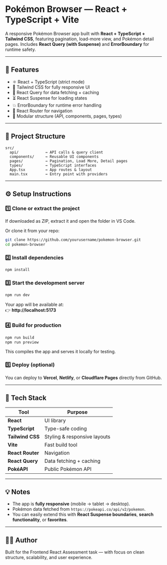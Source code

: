 # Pokémon Browser — React + TypeScript + Vite

A responsive Pokémon Browser app built with **React + TypeScript + Tailwind CSS**, featuring pagination, load-more view, and Pokémon detail pages. Includes **React Query (with Suspense)** and **ErrorBoundary** for runtime safety.

---

## 🚀 Features

- ⚛️ React + TypeScript (strict mode)
- 🌈 Tailwind CSS for fully responsive UI
- 🔁 React Query for data fetching + caching
- ⏳ React Suspense for loading states
- 💥 ErrorBoundary for runtime error handling
- 🧭 React Router for navigation
- 🧩 Modular structure (API, components, pages, types)

---

## 🧱 Project Structure

```
src/
  api/            → API calls & query client
  components/     → Reusable UI components
  pages/          → Pagination, Load More, Detail pages
  types/          → TypeScript interfaces
  App.tsx         → App routes & layout
  main.tsx        → Entry point with providers
```

---

## ⚙️ Setup Instructions

### 1️⃣ Clone or extract the project

If downloaded as ZIP, extract it and open the folder in VS Code.

Or clone it from your repo:

```bash
git clone https://github.com/yourusername/pokemon-browser.git
cd pokemon-browser
```

### 2️⃣ Install dependencies

```bash
npm install
```

### 3️⃣ Start the development server

```bash
npm run dev
```

Your app will be available at:  
👉 **http://localhost:5173**

### 4️⃣ Build for production

```bash
npm run build
npm run preview
```

This compiles the app and serves it locally for testing.

### 5️⃣ Deploy (optional)

You can deploy to **Vercel**, **Netlify**, or **Cloudflare Pages** directly from GitHub.

---

## 📘 Tech Stack

| Tool | Purpose |
|------|----------|
| **React** | UI library |
| **TypeScript** | Type-safe coding |
| **Tailwind CSS** | Styling & responsive layouts |
| **Vite** | Fast build tool |
| **React Router** | Navigation |
| **React Query** | Data fetching + caching |
| **PokéAPI** | Public Pokémon API |

---

## 💡 Notes

- The app is **fully responsive** (mobile → tablet → desktop).
- Pokémon data fetched from `https://pokeapi.co/api/v2/pokemon`.
- You can easily extend this with **React Suspense boundaries**, **search functionality**, or **favorites**.

---

## 🧑‍💻 Author

Built for the Frontend React Assessment task — with focus on clean structure, scalability, and user experience.
